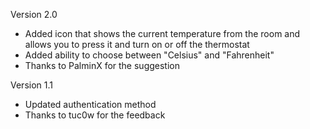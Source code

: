 Version 2.0

- Added icon that shows the current temperature from the room and allows you to press it and turn on or off the thermostat
- Added ability to choose between "Celsius" and "Fahrenheit"
- Thanks to PalminX for the suggestion

Version 1.1

- Updated authentication method
- Thanks to tuc0w for the feedback
